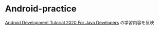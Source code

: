 # Android-practice
[Android Development Tutorial 2020 For Java Developers](https://www.youtube.com/playlist?list=PLL-4P1BOZnWyGo-7VP5YuB4qa94T0M_4v)
の学習内容を反映
